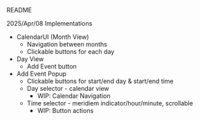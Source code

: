 README

2025/Apr/08
Implementations

- CalendarUI (Month View)
  - Navigation between months
  - Clickable buttons for each day
- Day View
  - Add Event button
- Add Event Popup
  - Clickable buttons for start/end day & start/end time
  - Day selector - calendar view
    - WIP: Calendar Navigation
  - Time selector - meridiem indicator/hour/minute, scrollable
    - WIP: Button actions
